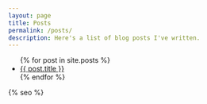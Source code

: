 ```yaml
---
layout: page
title: Posts
permalink: /posts/
description: Here's a list of blog posts I've written. 
---
```


<ul>
  {% for post in site.posts %}
    <li>
      <a href="{{ post.url }}">{{ post.title }}</a>
    </li>
  {% endfor %}
</ul>

{% seo %}